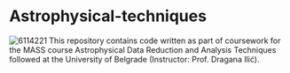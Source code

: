 # Astrophysical-techniques
![6114221](https://github.com/user-attachments/assets/43c72f63-76a3-42ea-9ca1-1c890884f747) This repository contains code written as part of coursework for the MASS course Astrophysical Data Reduction and Analysis Techniques followed at the University of Belgrade (Instructor: Prof. Dragana Ilić).
